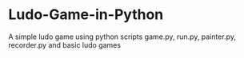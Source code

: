 # Ludo-Game-in-Python
A simple ludo game using python scripts game.py, run.py, painter.py, recorder.py and basic ludo games
